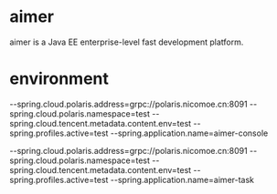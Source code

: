 # aimer
aimer is a Java EE enterprise-level fast development platform.

# environment
--spring.cloud.polaris.address=grpc://polaris.nicomoe.cn:8091
--spring.cloud.polaris.namespace=test
--spring.cloud.tencent.metadata.content.env=test
--spring.profiles.active=test
--spring.application.name=aimer-console

--spring.cloud.polaris.address=grpc://polaris.nicomoe.cn:8091
--spring.cloud.polaris.namespace=test
--spring.cloud.tencent.metadata.content.env=test
--spring.profiles.active=test
--spring.application.name=aimer-task